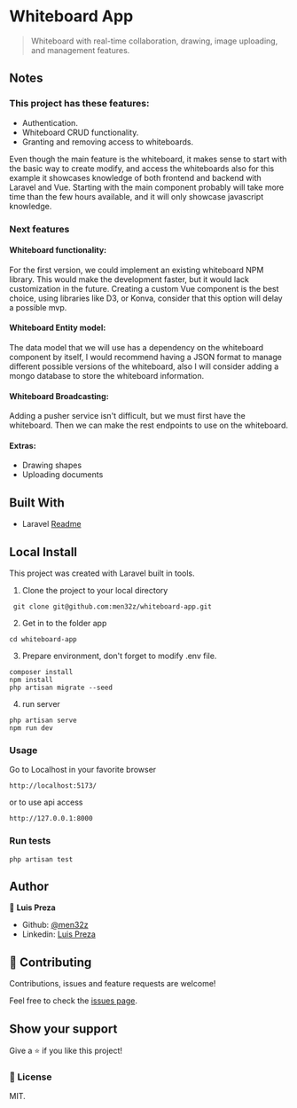 # Whiteboard App

> Whiteboard with real-time collaboration, drawing, image uploading, and management features.


## Notes
### This project has these features:
  - Authentication.
  - Whiteboard CRUD functionality.
  - Granting and removing access to whiteboards.
  
  Even though the main feature is the whiteboard, it makes sense to start with the basic way to create modify, and access the whiteboards also for this example it showcases knowledge of both frontend and backend with Laravel and Vue. Starting with the main component probably will take more time than the few hours available, and it will only showcase javascript knowledge.

### Next features
#### Whiteboard functionality: 

  For the first version, we could implement an existing whiteboard NPM library. This would make the development faster, but it would lack customization in the future. 
  Creating a custom Vue component is the best choice, using libraries like D3, or Konva, consider that this option will delay a possible mvp.

#### Whiteboard Entity model: 
  The data model that we will use has a dependency on the whiteboard component by itself, I would recommend having a JSON format to manage different possible versions of the whiteboard, also I will consider adding a mongo database to store the whiteboard information.

#### Whiteboard Broadcasting: 
  Adding a pusher service isn't difficult, but we must first have the whiteboard. Then we can make the rest endpoints to use on the whiteboard.

#### Extras:
 - Drawing shapes
 - Uploading documents

## Built With

- Laravel [Readme](./LARAVEL.md)

## Local Install

This project was created with Laravel built in tools.

1. Clone the project to your local directory

```
 git clone git@github.com:men32z/whiteboard-app.git
```

2. Get in to the folder app

```
cd whiteboard-app
```
3. Prepare environment, don't forget to modify .env file.

```
composer install
npm install
php artisan migrate --seed
```

4. run server

```
php artisan serve
npm run dev
```

### Usage

Go to Localhost in your favorite browser

```
http://localhost:5173/
```

or to use api access 
```
http://127.0.0.1:8000
```

### Run tests

```
php artisan test
```

## Author

👤 **Luis Preza**

- Github: [@men32z](https://github.com/men32z)
- Linkedin: [Luis Preza](https://www.linkedin.com/in/men32z/)

## 🤝 Contributing

Contributions, issues and feature requests are welcome!

Feel free to check the [issues page](https://github.com/men32z/whiteboard-app/issues).

## Show your support

Give a ⭐️ if you like this project!

### 📝 License

MIT.
